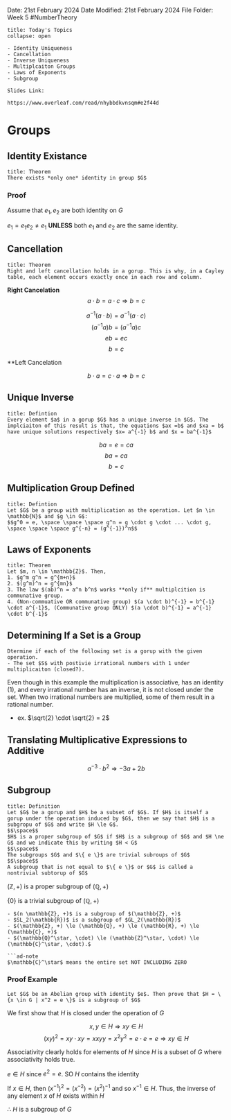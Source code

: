Date: 21st February 2024
Date Modified: 21st February 2024
File Folder: Week 5
#NumberTheory

```ad-abstract
title: Today's Topics
collapse: open

- Identity Uniqueness
- Cancellation
- Inverse Uniqueness
- Multiplcaiton Groups
- Laws of Exponents
- Subgroup

```

```ad-important
Slides Link:

https://www.overleaf.com/read/nhybbdkvnsqm#e2f44d
```

# Groups

## Identity Existance

```ad-summary
title: Theorem
There exists *only one* identity in group $G$
```

### Proof

Assume that $e_1, e_2$ are both identity on $G$

$e_1 = e_1 e_2 \ne e_1$ **UNLESS** both $e_1$ and $e_2$ are the same identity.

## Cancellation

```ad-summary
title: Theorem
Right and left cancellation holds in a gorup. This is why, in a Cayley table, each element occurs exactly once in each row and column.
```

**Right Cancelation**
$$a \cdot b = a \cdot c \Rightarrow b = c$$

$$a^{-1}(a \cdot b) = a^{-1}(a \cdot c)$$
$$(a^{-1} a)b = (a^{-1}a)c$$
$$eb = ec$$
$$b=c$$

**Left Cancelation

$$b \cdot a = c\cdot a \Rightarrow b = c$$

## Unique Inverse

```ad-summary
title: Defintion
Every element $a$ in a gorup $G$ has a unique inverse in $G$. The implciaiton of this result is that, the equations $ax =b$ and $xa = b$ have unique solutions respectively $x= a^{-1} b$ and $x = ba^{-1}$
```

$$ba = e = ca$$
$$ba = ca$$
$$b=c$$

## Multiplication Group Defined

```ad-summary
title: Defintion
Let $G$ be a group with multiplication as the operation. Let $n \in \mathbb{N}$ and $g \in G$:
$$g^0 = e, \space \space \space g^n = g \cdot g \cdot ... \cdot g, \space \space \space g^{-n} = (g^{-1})^n$$
```

## Laws of Exponents

```ad-summary
title: Theorem
Let $m, n \in \mathbb{Z}$. Then,
1. $g^m g^n = g^{m+n}$
2. $(g^m)^n = g^{mn}$
3. The law $(ab)^n = a^n b^n$ works **only if** multiplcition is communative group.
4. (Non-commuative OR communative group) $(a \cdot b)^{-1} = b^{-1} \cdot a^{-1}$, (Communative group ONLY) $(a \cdot b)^{-1} = a^{-1} \cdot b^{-1}$
```

## Determining If a Set is a Group

```ad-question
Dtermine if each of the following set is a gorup with the given operation.
- The set $S$ with postivie irrational numbers with 1 under multiplicaiton (closed?).
```

Even though in this example the multiplication is associative, has an identity (1), and every irrational number has an inverse, it is not closed under the set. When two irrational numbers are multiplied, some of them result in a rational number. 
- ex. $\sqrt{2} \cdot \sqrt{2} = 2$
  
## Translating Multiplicative Expressions to Additive

$$a^{-3} \cdot b^2 \Rightarrow -3a + 2b$$

## Subgroup

```ad-summary
title: Definition
Let $G$ be a gorup and $H$ be a subset of $G$. If $H$ is itself a gorup under the operation induced by $G$, then we say that $H$ is a subgropu of $G$ and write $H \le G$.
$$\space$$
$H$ is a proper subgroup of $G$ if $H$ is a subgroup of $G$ and $H \ne G$ and we indicate this by writing $H < G$
$$\space$$
The subgroups $G$ and $\{ e \}$ are trivial subroups of $G$
$$\space$$
A subgroup that is not equal to $\{ e \}$ or $G$ is called a nontrivial subtorup of $G$
```

$(\mathbb{Z}, +)$ is a proper subgroup of $(\mathbb{Q}, +)$

$\{ 0 \}$ is a trivial subgroup of $(\mathbb{Q}, +)$

```ad-example
- $(n \mathbb{Z}, +)$ is a subgroup of $(\mathbb{Z}, +)$
- $SL_2(\mathbb{R})$ is a subgroup of $GL_2(\mathbb{R})$
- $(\mathbb{Z}, +) \le (\mathbb{Q}, +) \le (\mathbb{R}, +) \le (\mathbb{C}, +)$
- $(\mathbb{Q}^\star, \cdot) \le (\mathbb{Z}^\star, \cdot) \le (\mathbb{C}^\star, \cdot).$

```ad-note
$\mathbb{C}^\star$ means the entire set NOT INCLUDING ZERO
```

### Proof Example

```ad-question
Let $G$ be an Abelian group with identity $e$. Then prove that $H = \{x \in G | x^2 = e \}$ is a subgroup of $G$
```

We first show that $H$ is closed under the operation of $G$

$$x, y \in H \Rightarrow xy \in H$$
$$(xy)^2 = xy \cdot xy = xxyy = x^2y^2 =e \cdot e = e \Rightarrow xy \in H$$

Associativity clearly holds for elements of $H$ since $H$ is a subset of $G$ where associativity holds true.

$e \in H$ since $e^2 = e$. SO $H$ contains the identity

If $x \in H$, then $(x^{-1})^2 = (x^{-2}) = (x^2)^{-1}$ and so $x^{-1} \in H$. Thus, the inverse of any element $x$ of $H$ exists within $H$

$\therefore$ $H$ is a subgroup of $G$








